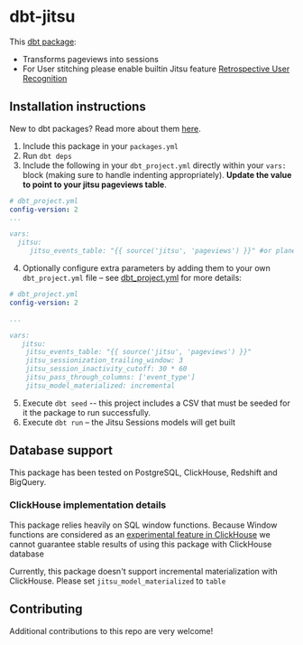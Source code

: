 # dbt-jitsu
This [dbt package](https://docs.getdbt.com/docs/package-management):
* Transforms pageviews into sessions
* For User stitching please enable builtin Jitsu feature [Retrospective User Recognition](https://jitsu.com/docs/other-features/retrospective-user-recognition)


## Installation instructions
New to dbt packages? Read more about them [here](https://docs.getdbt.com/docs/building-a-dbt-project/package-management/).
1. Include this package in your `packages.yml`
2. Run `dbt deps`
3. Include the following in your `dbt_project.yml` directly within your `vars:` block (making sure to handle indenting appropriately). **Update the value to point to your jitsu pageviews table**.

```YAML
# dbt_project.yml
config-version: 2
...

vars:
  jitsu:
     jitsu_events_table: "{{ source('jitsu', 'pageviews') }}" #or plane table path like database.schema.table_name

```

4. Optionally configure extra parameters by adding them to your own `dbt_project.yml` file – see [dbt_project.yml](dbt_project.yml)
   for more details:

```YAML
# dbt_project.yml
config-version: 2

...

vars:
   jitsu:
    jitsu_events_table: "{{ source('jitsu', 'pageviews') }}"
    jitsu_sessionization_trailing_window: 3
    jitsu_session_inactivity_cutoff: 30 * 60
    jitsu_pass_through_columns: ['event_type']
    jitsu_model_materialized: incremental

```
5. Execute `dbt seed` -- this project includes a CSV that must be seeded for it
   the package to run successfully.
6. Execute `dbt run` – the Jitsu Sessions models will get built

## Database support
This package has been tested on
PostgreSQL, ClickHouse, Redshift and BigQuery.

### ClickHouse implementation details
This package relies heavily on SQL window functions.
Because Window functions are considered as an [experimental feature in ClickHouse](https://clickhouse.tech/docs/en/sql-reference/window-functions/)
we cannot guarantee stable results of using this package with ClickHouse database

Currently, this package doesn't support incremental materialization with ClickHouse. Please set
`jitsu_model_materialized` to `table`

## Contributing
Additional contributions to this repo are very welcome!
